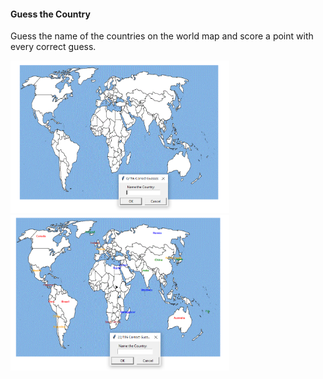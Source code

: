  <h4 id='country'>Guess the Country</h4>
  <p> Guess the name of the countries on the world map and score a point with every correct guess.</p>
  <img src='Guess the Countries/blank.png' width='350'>
  <img src="Guess the Countries/guessed_countries.png" width='350'>
